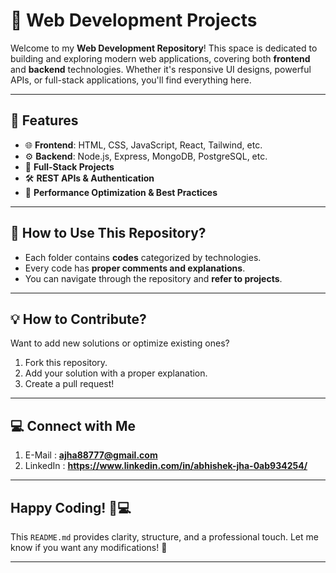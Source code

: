 # 🚀 Web Development Projects  

Welcome to my **Web Development Repository**! This space is dedicated to building and exploring modern web applications, covering both **frontend** and **backend** technologies. Whether it's responsive UI designs, powerful APIs, or full-stack applications, you'll find everything here.  

---

## 📌 Features  
- 🌐 **Frontend**: HTML, CSS, JavaScript, React, Tailwind, etc.  
- ⚙️ **Backend**: Node.js, Express, MongoDB, PostgreSQL, etc.  
- 🔗 **Full-Stack Projects**  
- 🛠️ **REST APIs & Authentication**  
- 🚀 **Performance Optimization & Best Practices**

---

## 📌 **How to Use This Repository?**
- Each folder contains **codes** categorized by technologies.
- Every code has **proper comments and explanations**.
- You can navigate through the repository and **refer to projects**.

---

## 💡 **How to Contribute?**
Want to add new solutions or optimize existing ones?  
1. Fork this repository.  
2. Add your solution with a proper explanation.  
3. Create a pull request!  

---

## 💻 **Connect with Me**
1. E-Mail : **ajha88777@gmail.com**
2. LinkedIn : **https://www.linkedin.com/in/abhishek-jha-0ab934254/**

---

## Happy Coding! 🚀💻
This `README.md` provides clarity, structure, and a professional touch. Let me know if you want any modifications! 🚀

---
